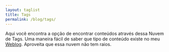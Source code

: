 ```yaml
---
layout: taglist
title: Tags
permalink: /blog/tags/
---
```


Aqui você encontra a opção de encontrar conteúdos através dessa Nuvem de Tags. Uma maneira fácil de saber que tipo de conteúdo existe no meu
[Weblog]({{site.url}}{{site.baseurl}}/blog/). Aproveita que essa nuvem não tem raios.
